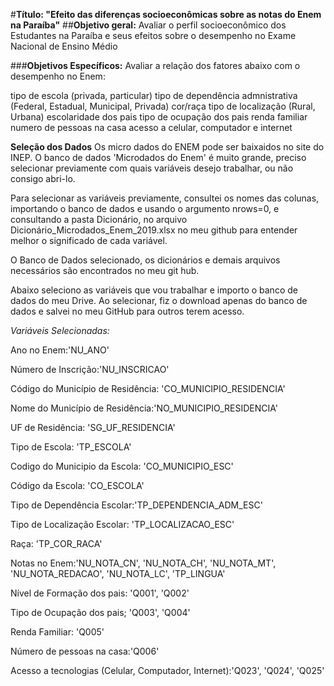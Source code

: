 #**Título: "Efeito das diferenças socioeconômicas sobre as notas do Enem na Paraíba"**
##**Objetivo geral:**
Avaliar o perfil socioeconômico dos Estudantes na Paraíba e seus efeitos sobre o desempenho no Exame Nacional de Ensino Médio

###**Objetivos Específicos:**
Avaliar a relação dos fatores abaixo com o desempenho no Enem:

tipo de escola (privada, particular)
tipo de dependência admnistrativa (Federal, Estadual, Municipal, Privada)
cor/raça
tipo de localização (Rural, Urbana)
escolaridade dos pais
tipo de ocupação dos pais
renda familiar
numero de pessoas na casa
acesso a celular, computador e internet

**Seleção dos Dados**
Os micro dados do ENEM pode ser baixaidos no site do INEP. O banco de dados 'Microdados do Enem' é muito grande, preciso selecionar previamente com quais variáveis desejo trabalhar, ou não consigo abri-lo.

Para selecionar as variáveis previamente, consultei os nomes das colunas, importando o banco de dados e usando o argumento nrows=0, e consultando a pasta Dicionário, no arquivo Dicionário_Microdados_Enem_2019.xlsx no meu github para entender melhor o significado de cada variável.

O Banco de Dados selecionado, os dicionários e demais arquivos necessários são encontrados no meu git hub.

Abaixo seleciono as variáveis que vou trabalhar e importo o banco de dados do meu Drive. Ao selecionar, fiz o download apenas do banco de dados e salvei no meu GitHub para outros terem acesso.

*Variáveis Selecionadas:*

Ano no Enem:'NU_ANO'

Número de Inscrição:'NU_INSCRICAO'

Código do Município de Residência: 'CO_MUNICIPIO_RESIDENCIA'

Nome do Município de Residência:'NO_MUNICIPIO_RESIDENCIA'

UF de Residência: 'SG_UF_RESIDENCIA'

Tipo de Escola: 'TP_ESCOLA'

Codigo do Municipio da Escola: 'CO_MUNICIPIO_ESC'

Código da Escola: 'CO_ESCOLA'

Tipo de Dependência Escolar:'TP_DEPENDENCIA_ADM_ESC'

Tipo de Localização Escolar: 'TP_LOCALIZACAO_ESC'

Raça: 'TP_COR_RACA'

Notas no Enem:'NU_NOTA_CN', 'NU_NOTA_CH', 'NU_NOTA_MT', 'NU_NOTA_REDACAO', 'NU_NOTA_LC', 'TP_LINGUA'

Nível de Formação dos pais: 'Q001', 'Q002'

Tipo de Ocupação dos pais; 'Q003', 'Q004'

Renda Familiar: 'Q005'

Número de pessoas na casa:'Q006'

Acesso a tecnologias (Celular, Computador, Internet):'Q023', 'Q024', 'Q025'
